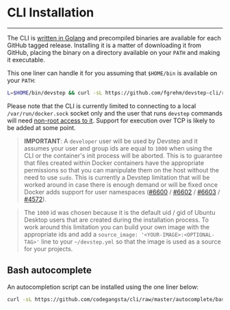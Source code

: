 # CLI Installation
------------------

The CLI is [written in Golang](https://github.com/fgrehm/devstep-cli) and precompiled
binaries are available for each GitHub tagged release. Installing it is a matter
of downloading it from GitHub, placing the binary on a directory available on your
`PATH` and making it executable.

This one liner can handle it for you assuming that `$HOME/bin` is available
on your `PATH`:

```sh
L=$HOME/bin/devstep && curl -sL https://github.com/fgrehm/devstep-cli/releases/download/v0.3.0/linux_amd64 > $L && chmod +x $L
```

Please note that the CLI is currently limited to connecting to a local `/var/run/docker.sock`
socket only and the user that runs `devstep` commands will need [non-root access to it](http://docs.docker.io/installation/ubuntulinux/#giving-non-root-access).
Support for execution over TCP is likely to be added at some point.


> **IMPORTANT**: A `developer` user will be used by Devstep and it assumes your
user and group ids are equal to `1000` when using the CLI or the container's init
process will be aborted. This is to guarantee that files created within Docker
containers have the appropriate permissions so that you can manipulate them
on the host without the need to use `sudo`. This is currently a Devstep limitation
that will be worked around in case there is enough demand or will be fixed once
Docker adds support for user namespaces ([#6600](https://github.com/dotcloud/docker/pull/6600)
/ [#6602](https://github.com/dotcloud/docker/pull/6602) / [#6603](https://github.com/dotcloud/docker/pull/6603)
/ [#4572](https://github.com/dotcloud/docker/pull/4572)).

> The `1000` id was chosen because it is the default uid / gid of Ubuntu Desktop users
that are created during the installation process. To work around this limitation
you can build your own image with the appropriate ids and add a `source_image: '<YOUR-IMAGE>:<OPTIONAL-TAG>'`
line to your `~/devstep.yml` so that the image is used as a source for your projects.

## Bash autocomplete

An autocompletion script can be installed using the one liner below:

```sh
curl -sL https://github.com/codegangsta/cli/raw/master/autocomplete/bash_autocomplete | sed 's/$PROG/devstep/' | sudo tee /etc/bash_completion.d/devstep
```
